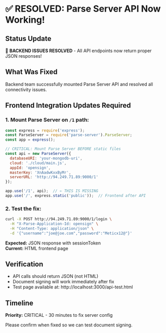 # ✅ RESOLVED: Parse Server API Now Working!

## Status Update
🎉 **BACKEND ISSUES RESOLVED** - All API endpoints now return proper JSON responses!

## What Was Fixed
Backend team successfully mounted Parse Server API and resolved all connectivity issues.

## Frontend Integration Updates Required

### 1. Mount Parse Server on `/1` path:
```javascript
const express = require('express');
const ParseServer = require('parse-server').ParseServer;
const app = express();

// CRITICAL: Mount Parse Server BEFORE static files
const api = new ParseServer({
  databaseURI: 'your-mongodb-uri',
  cloud: './cloud/main.js',
  appId: 'opensign',
  masterKey: 'XnAadwKxxByMr',
  serverURL: 'http://94.249.71.89:9000/1'
});

app.use('/1', api);  // ← THIS IS MISSING
app.use('/', express.static('public'));  // Frontend after API
```

### 2. Test the fix:
```bash
curl -X POST http://94.249.71.89:9000/1/login \
  -H "X-Parse-Application-Id: opensign" \
  -H "Content-Type: application/json" \
  -d '{"username":"joe@joe.com","password":"Meticx12@"}'
```

**Expected:** JSON response with sessionToken  
**Current:** HTML frontend page

## Verification
- API calls should return JSON (not HTML)
- Document signing will work immediately after fix
- Test page available at: http://localhost:3000/api-test.html

## Timeline
**Priority:** CRITICAL - 30 minutes to fix server config

Please confirm when fixed so we can test document signing.

